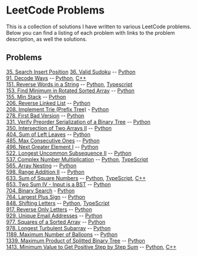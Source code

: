 # LeetCode Problems

This is a collection of solutions I have written to various LeetCode problems. Below you can find a listing of each problem with links to the problem description, as well the solutions.

## Problems

[35. Search Insert Position](https://leetcode.com/problems/search-insert-position/)
[36. Valid Sudoku](https://leetcode.com/problems/valid-sudoku/) -- [Python](https://github.com/crvlwanek/leetcode/blob/master/0036.%20Valid%20Sudoku/validsudoku.py)  
[91. Decode Ways](https://leetcode.com/problems/decode-ways/) -- [Python](https://github.com/crvlwanek/leetcode/blob/master/0091.%20Decode%20Ways/decodeways.py), [C++](https://github.com/crvlwanek/leetcode/blob/master/0091.%20Decode%20Ways/decodeways.cpp)  
[151. Reverse Words in a String](https://leetcode.com/problems/reverse-words-in-a-string/submissions/) -- [Python](https://github.com/crvlwanek/leetcode/blob/master/0151.%20Reverse%20Words%20in%20a%20String/reverse_words.py), [Typescript](https://github.com/crvlwanek/leetcode/blob/master/0151.%20Reverse%20Words%20in%20a%20String/reverse_words.ts)  
[153. Find Minimum in Rotated Sorted Array](https://leetcode.com/problems/find-minimum-in-rotated-sorted-array/) -- [Python](https://github.com/crvlwanek/leetcode/tree/master/0153.%20Find%20Minimum%20in%20Rotated%20Sorted%20Array)  
[155. Min Stack](https://leetcode.com/problems/min-stack/) -- [Python](https://github.com/crvlwanek/leetcode/blob/master/0155.%20Min%20Stack/min_stack.py)  
[206. Reverse Linked List](https://leetcode.com/problems/reverse-linked-list/) -- [Python](https://github.com/crvlwanek/leetcode/blob/master/0206.%20Reverse%20Linked%20List/reverse_linked_list.py)  
[208. Implement Trie (Prefix Tree)](https://leetcode.com/problems/implement-trie-prefix-tree/) - [Python](https://github.com/crvlwanek/leetcode/blob/master/0208.%20Implement%20Trie%20(Prefix%20Tree)/trie.py)  
[278. First Bad Version](https://leetcode.com/problems/first-bad-version/) -- [Python](https://github.com/crvlwanek/leetcode/blob/master/0278.%20First%20Bad%20Version/first_bad_version.py)  
[331. Verify Preorder Serialization of a Binary Tree](https://leetcode.com/problems/verify-preorder-serialization-of-a-binary-tree/) -- [Python](https://github.com/crvlwanek/leetcode/blob/master/0331.%20Verify%20Preorder%20Serialization%20of%20a%20Binary%20Tree/verify-preorder-serialization-of-a-binary-tree.py)  
[350. Intersection of Two Arrays II](https://leetcode.com/problems/intersection-of-two-arrays-ii/) -- [Python](https://github.com/crvlwanek/leetcode/blob/master/0350.%20Intersection%20of%20Two%20Arrays%20II/intersection_of_two_arrays_II.py)  
[404. Sum of Left Leaves](https://leetcode.com/problems/sum-of-left-leaves/) -- [Python](https://github.com/crvlwanek/leetcode/blob/master/0404.%20Sum%20of%20Left%20Leaves/sum_of_left_leaves.py)  
[485. Max Consecutive Ones](https://leetcode.com/problems/max-consecutive-ones/) -- [Python](https://github.com/crvlwanek/leetcode/blob/master/0485.%20Max%20Consecutive%20Ones/max_consecutive_ones.py)  
[496. Next Greater Element I](https://leetcode.com/problems/next-greater-element-i/) -- [Python](https://github.com/crvlwanek/leetcode/blob/master/0496.%20Next%20Greater%20Element%20I/nextgreaterelement.py)  
[522. Longest Uncommon Subsequence II](https://leetcode.com/problems/longest-uncommon-subsequence-ii/) -- [Python](https://github.com/crvlwanek/leetcode/blob/master/0522.%20Longest%20Uncommon%20Subsequence%20II/longest-uncommon-subsequence-ii.py)  
[537. Complex Number Multiplication](https://leetcode.com/problems/complex-number-multiplication) -- [Python](https://github.com/crvlwanek/leetcode/blob/master/0537.%20Complex%20Number%20Multiplication/complex-number-multiplication.py), [TypeScript](https://github.com/crvlwanek/leetcode/blob/master/0537.%20Complex%20Number%20Multiplication/complex-number-multiplication.ts)  
[565. Array Nesting](https://leetcode.com/problems/array-nesting/) -- [Python](https://github.com/crvlwanek/leetcode/blob/master/0565.%20Array%20Nesting/arraynesting.py)  
[598. Range Addition II](https://leetcode.com/problems/range-addition-ii/) -- [Python](https://github.com/crvlwanek/leetcode/blob/master/0598.%20Range%20Addition%20II/range-addition-ii.py)  
[633. Sum of Square Numbers](https://leetcode.com/problems/sum-of-square-numbers/) -- [Python](https://github.com/crvlwanek/leetcode/blob/master/0633.%20Sum%20of%20Square%20Numbers/sumofsquarenumbers.py), [TypeScript](https://github.com/crvlwanek/leetcode/blob/master/0633.%20Sum%20of%20Square%20Numbers/sumofsquarenumbers.ts), [C++](https://github.com/crvlwanek/leetcode/blob/master/0633.%20Sum%20of%20Square%20Numbers/sumofsquares.cpp)  
[653. Two Sum IV - Input is a BST](https://leetcode.com/problems/two-sum-iv-input-is-a-bst/) -- [Python](https://github.com/crvlwanek/leetcode/blob/master/0653.%20Two%20Sum%20IV%20-%20Input%20is%20a%20BST/twosumfour.py)  
[704. Binary Search](https://leetcode.com/problems/binary-search) - [Python](https://github.com/crvlwanek/leetcode/blob/master/0704.%20Binary%20Search/binary_search.py)  
[764. Largest Plus Sign](https://leetcode.com/problems/largest-plus-sign/) -- [Python](https://github.com/crvlwanek/leetcode/blob/master/0764.%20Largest%20Plus%20Sign/largest_plus_sign.py)  
[848. Shifting Letters](https://leetcode.com/problems/shifting-letters/) -- [Python](https://github.com/crvlwanek/leetcode/blob/master/0848.%20Shifting%20Letters/shifting_letters.py), [TypeScript](https://github.com/crvlwanek/leetcode/blob/master/0848.%20Shifting%20Letters/shifting_letters.ts)  
[917. Reverse Only Letters](https://leetcode.com/problems/reverse-only-letters/) -- [Python](https://github.com/crvlwanek/leetcode/blob/master/0917.%20Reverse%20Only%20Letters/reverse_only_letters.py)  
[929. Unique Email Addresses](https://leetcode.com/problems/unique-email-addresses/) -- [Python](https://github.com/crvlwanek/leetcode/blob/master/0929.%20Unique%20Email%20Addresses/unique_email_addresses.py)  
[977. Squares of a Sorted Array](https://leetcode.com/problems/squares-of-a-sorted-array/) -- [Python](https://github.com/crvlwanek/leetcode/blob/master/0977.%20Squares%20of%20a%20Sorted%20Array/sorted_squares.py)  
[978. Longest Turbulent Subarray](https://leetcode.com/problems/longest-turbulent-subarray/) -- [Python](https://github.com/crvlwanek/leetcode/blob/master/0978.%20Longest%20Turbulent%20Subarray/max_turbulence_size.py)  
[1189. Maximum Number of Balloons](https://leetcode.com/problems/maximum-number-of-balloons/) -- [Python](https://github.com/crvlwanek/leetcode/blob/master/1189.%20Maximum%20Number%20of%20Balloons/max_balloons.py)  
[1339. Maximum Product of Splitted Binary Tree](https://leetcode.com/problems/maximum-product-of-splitted-binary-tree/) -- [Python](https://github.com/crvlwanek/leetcode/blob/master/1339.%20Maximum%20Product%20of%20Splitted%20Binary%20Tree/maximum_product.py)  
[1413. Minimum Value to Get Positive Step by Step Sum](https://leetcode.com/problems/minimum-value-to-get-positive-step-by-step-sum/) -- [Python](), [C++]()  
